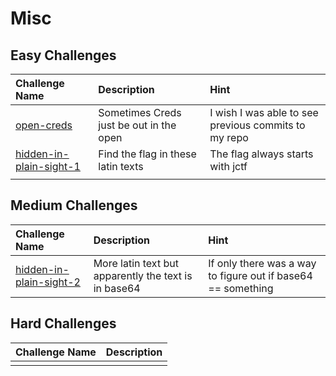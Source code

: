 # Misc

## Easy Challenges
| Challenge Name  | Description | Hint
|:-- | :-- | :---
| [open-creds](open-creds)| Sometimes Creds just be out in the open | I wish I was able to see previous commits to my repo 
| [hidden-in-plain-sight-1](hidden-in-plain-sight-1) | Find the flag in these latin texts  | The flag always starts with jctf 
| | | 


## Medium Challenges
| Challenge Name  | Description | Hint
|:-- | :-- | :---
| [hidden-in-plain-sight-2](hidden-in-plain-sight-2) | More latin text but apparently the text is in base64 | If only there was a way to figure out if base64 == something 


## Hard Challenges
| Challenge Name  | Description 
|:-- | :-- 
| | 
